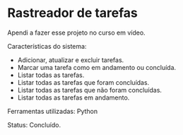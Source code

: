 # Rastreador de tarefas

Apendi a fazer esse projeto no curso em vídeo.

Características do sistema:

- Adicionar, atualizar e excluir tarefas.
- Marcar uma tarefa como em andamento ou concluída.
- Listar todas as tarefas.
- Listar todas as tarefas que foram concluídas.
- Listar todas as tarefas que não foram concluídas.
- Listar todas as tarefas em andamento.

Ferramentas utilizadas: Python

Status: Concluído.
